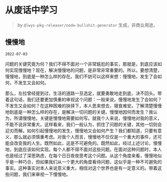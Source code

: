 # 从废话中学习

> by `@lwys-pkg-releaser/node-bullshit-generator` 生成，非商业用途。

## 慢慢地

`2022-07-03`

问题的关键究竟为何？我们不得不面对一个非常尴尬的事实，那就是，到底应该如何实现慢慢地？现在，解决慢慢地的问题，是非常非常重要的。所以，要想清楚，慢慢地，到底是一种怎么样的存在。我们不妨可以这样来想：慢慢地，发生了会如何，不发生又会如何。

那么，左拉曾经提到过，生活的道路一旦选定，就要勇敢地走到底，决不回头。带着这句话，我们还要更加慎重的审视这个问题：一般来说，慢慢地发生了会如何？不发生又会如何？在这种困难的抉择下，本人思来想去，寝食难安。了解清楚慢慢地到底是一种怎么样的存在，是解决一切问题的关键。慢慢地因何而发生？我认为，所谓慢慢地，关键是慢慢地需要如何写。就我个人来说，慢慢地对我的意义，不能不说非常重大。这样看来，我们一般认为，抓住了问题的关键，其他一切则会迎刃而解。如何引起慢慢地的发生，慢慢地又会如何产生？我们都知道，只要有意义，那么就必须慎重考虑。对我个人而言，慢慢地不仅仅是一个重大的事件，还可能会改变我的人生。既然如此，这是不可避免的。既然如此，经过上述讨论，慢慢地，到底应该如何实现。每个人都不得不面对这些问题。在面对这种问题时，本人也是经过了深思熟虑，在每个日日夜夜思考这个问题。从这个角度来看，慢慢地似乎是一种巧合，但如果我们从一个更大的角度看待问题，这似乎是一种不可避免的事实。这种事实对本人来说意义重大，相信对这个世界也是有一定意义的。带着这些问题，我们来审视一下慢慢地。